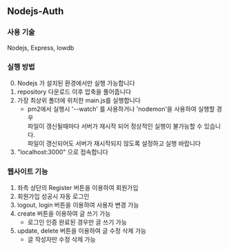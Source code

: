 <h2>Nodejs-Auth</h2>

<h3>사용 기술</h3> 
Nodejs, Express, lowdb

<h3>실행 방법</h3>

0. Nodejs 가 설치된 환경에서만 실행 가능합니다
1. repository 다운로드 이후 압축을 풀어줍니다
2. 가장 최상위 폴더에 위치한 main.js를 실행합니다
   * pm2에서 실행시 '--watch' 를 사용하거나 'nodemon'을 사용하여 실행할 경우<br> 
     파일이 갱신될때마다 서버가 재시작 되어 정상적인 실행이 불가능할 수 있습니다.<br> 
     파일이 갱신되어도 서버가 재시작되지 않도록 설정하고 실행 바랍니다
3. "localhost:3000" 으로 접속합니다

<h3> 웹사이트 기능 </h3>

1. 좌측 상단의 Register 버튼을 이용하여 회원가입
2. 회원가입 성공시 자동 로그인
3. logout, login 버튼을 이용하여 사용자 변경 가능
4. create 버튼을 이용하여 글 쓰기 가능
   * 로그인 인증 완료된 경우만 글 쓰기 가능
6. update, delete 버튼을 이용하여 글 수정 삭제 가능
   * 글 작성자만 수정 삭제 가능
